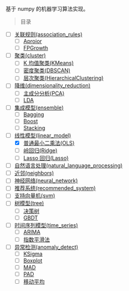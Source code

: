 基于 numpy 的机器学习算法实现。

> 目录

- [ ] [关联规则(association_rules)](association_rules)
  - [ ] [Aproior](association_rules/Aproior.py)
  - [ ] [FPGrowth](association_rules/FPGrowth.py)
- [ ] [聚类(cluster)](cluster)
  - [ ] [K 均值聚类(KMeans)](cluster/KMeans.py)
  - [ ] [密度聚类(DBSCAN)](cluster/DBSCAN.py)
  - [ ] [层次聚类(HierarchicalClustering)](cluster/HierarchicalClustering.py)
- [ ] [降维(dimensionality_reduction)](dimensionality_reduction)
  - [ ] [主成分分析(PCA)](dimensionality_reduction/PCA.py)
  - [ ] [LDA](dimensionality_reduction/LDA.py)
- [ ] [集成模型(ensemble)](ensemble)
  - [ ] [Bagging](ensemble/Bagging.py)
  - [ ] [Boost](ensemble/Boost.py)
  - [ ] [Stacking](ensemble/Stacking.py)
- [ ] [线性模型(linear_model)](linear_model)
  - [x] [普通最小二乘法(OLS)](linear_model/OrdinaryLeastSquare.py)
  - [ ] [岭回归(Ridge)](linear_model/Ridge.py)
  - [ ] [Lasso 回归(Lasso)](linear_model/Lasso.py)
- [ ] [自然语言处理(natural_language_processing)](natural_language_processing)
- [ ] [近邻(neighbors)](neighbors)
- [ ] [神经网络(neural_network)](neural_network)
- [ ] [推荐系统(recommended_system)](recommended_system)
- [ ] [支持向量机(svm)](svm)
- [ ] [树模型(tree)](tree)
  - [ ] [决策树](tree/DecisionTree.py)
  - [ ] [GBDT](tree/GradientBoostedDecisionTree.py) 
- [ ] [时间序列模型(time_series)](time_series)
    - [ ] [ARIMA](time_series/ARIMA.py)
    - [ ] [指数平滑法](time_series/HoltWinters.py)
- [ ] [异常检测(anomaly_detect)](anomaly_detection)
    - [ ] [KSigma](anomaly_detection/KSigma.py)
    - [ ] [Boxplot](anomaly_detection/Boxplot.py)
    - [ ] [MAD](anomaly_detection/MAD.py)
    - [ ] [PAD](anomaly_detection/PAD.py)
    - [ ] [移动平均]()
